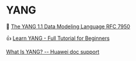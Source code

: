 # YANG

📂 [The YANG 1.1 Data Modeling Language  RFC 7950](https://datatracker.ietf.org/doc/rfc7950/)

👍 [Learn YANG - Full Tutorial for Beginners](https://ultraconfig.com.au/blog/learn-yang-full-tutorial-for-beginners/)

[What Is YANG? -- Huawei doc support](https://info.support.huawei.com/info-finder/encyclopedia/en/YANG.html)
